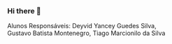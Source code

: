 ### Hi there 👋
Alunos Responsáveis:
Deyvid Yancey Guedes Silva,  
Gustavo Batista Montenegro,
Tiago Marcionilo da Silva
<!--
**HardGamerStore/hardgamerstore** is a ✨ _special_ ✨ repository because its `README.md` (this file) appears on your GitHub profile.

Here are some ideas to get you started:

- 🔭 I’m currently working on ...
- 🌱 I’m currently learning ...
- 👯 I’m looking to collaborate on ...
- 🤔 I’m looking for help with ...
- 💬 Ask me about ...
- 📫 How to reach me: ...
- 😄 Pronouns: ...
- ⚡ Fun fact: ...
-->
